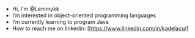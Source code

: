 -  Hi, I’m @Lemmykk
-  I’m interested in object-oriented programming languages
-  I’m currently learning to program Java
-  How to reach me on linkedin: [https://www.linkedin.com/in/kadelacu/]


<!---
Lemmykk/Lemmykk is a ✨ special ✨ repository because its `README.md` (this file) appears on your GitHub profile.
You can click the Preview link to take a look at your changes.
--->
